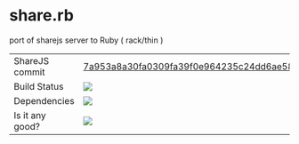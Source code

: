 share.rb
========

port of sharejs server to Ruby ( rack/thin )

<table>
  <tr>
    <td>ShareJS commit</td>
    <td>
      <a href="https://github.com/josephg/ShareJS/commit/7a953a8a30fa0309fa39f0e964235c24dd6ae588">7a953a8a30fa0309fa39f0e964235c24dd6ae588</a>
    </td>
  </tr>

  <tr>
    <td>Build Status</td>
    <td>
      <a href="https://travis-ci.org/collin/share.rb">
        <img src="https://travis-ci.org/collin/share.rb.png">
      </a>
    </td>
  </tr>

  <tr>
    <td>Dependencies</td>
    <td>
      <a href="https://gemnasium.com/collin/share.rb">
        <img src="https://gemnasium.com/collin/share.rb.png">
      </a>
    </td>
  </tr>

  <tr>
    <td>Is it any good?</td>
    <td>
      <a href="https://codeclimate.com/github/collin/share.rb">
        <img src="https://codeclimate.com/badge.png">
      </a>
    </td>
  </tr>

</table>